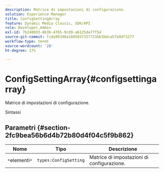 ```yaml
---
description: Matrice di impostazioni di configurazione.
solution: Experience Manager
title: ConfigSettingArray
feature: Dynamic Media Classic, SDK/API
role: Developer,Admin
exl-id: 7b240693-8b3b-4765-9cd9-a6125da77f54
source-git-commit: fcda99340a18d5037157723bb3bdca5fa9df3277
workflow-type: tm+mt
source-wordcount: '28'
ht-degree: 17%

---
```


# ConfigSettingArray{#configsettingarray}

Matrice di impostazioni di configurazione.

Sintassi

## Parametri {#section-2fc9bea56b6d4b72b80d4f04c5f9b862}

| Nome | Tipo | Descrizione |
|---|---|---|
| `*`elementi`*` | `types:ConfigSetting` | Matrice di impostazioni di configurazione. |
